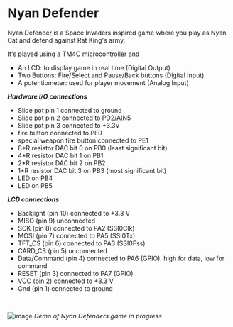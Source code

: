 # Nyan Defender
Nyan Defender is a Space Invaders inspired game where you play as Nyan Cat and defend against Rat King's army.

It's played using a TM4C microcontroller and 
* An LCD: to display game in real time (Digital Output)
* Two Buttons: Fire/Select and Pause/Back buttons (Digital Input)
* A potentiometer: used for player movement (Analog Input)

***Hardware I/O connections***
* Slide pot pin 1 connected to ground
* Slide pot pin 2 connected to PD2/AIN5
* Slide pot pin 3 connected to +3.3V 
* fire button connected to PE0
* special weapon fire button connected to PE1
* 8*R resistor DAC bit 0 on PB0 (least significant bit)
* 4*R resistor DAC bit 1 on PB1
* 2*R resistor DAC bit 2 on PB2
* 1*R resistor DAC bit 3 on PB3 (most significant bit)
* LED on PB4
* LED on PB5

***LCD connections***
* Backlight (pin 10) connected to +3.3 V
* MISO (pin 9) unconnected
* SCK (pin 8) connected to PA2 (SSI0Clk)
* MOSI (pin 7) connected to PA5 (SSI0Tx)
* TFT_CS (pin 6) connected to PA3 (SSI0Fss)
* CARD_CS (pin 5) unconnected
* Data/Command (pin 4) connected to PA6 (GPIO), high for data, low for command
* RESET (pin 3) connected to PA7 (GPIO)
* VCC (pin 2) connected to +3.3 V
* Gnd (pin 1) connected to ground
<br/>

![image](https://user-images.githubusercontent.com/55002142/184737334-4e787bc9-5382-4319-996c-38521cc3ce36.png)
*Demo of Nyan Defenders game in progress*
